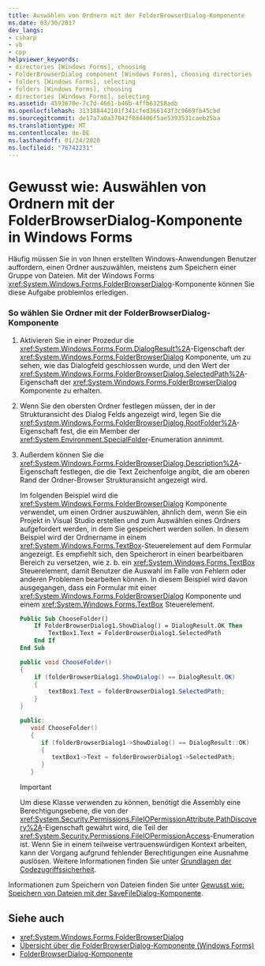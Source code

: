 ```yaml
---
title: Auswählen von Ordnern mit der FolderBrowserDialog-Komponente
ms.date: 03/30/2017
dev_langs:
- csharp
- vb
- cpp
helpviewer_keywords:
- directories [Windows Forms], choosing
- FolderBrowserDialog component [Windows Forms], choosing directories
- folders [Windows Forms], selecting
- folders [Windows Forms], choosing
- directories [Windows Forms], selecting
ms.assetid: 4593670e-7c7d-4661-b46b-4ffb63258adb
ms.openlocfilehash: 313388442101f341cfed366143f3c9669fb45cbd
ms.sourcegitcommit: de17a7a0a37042f0d4406f5ae5393531caeb25ba
ms.translationtype: MT
ms.contentlocale: de-DE
ms.lasthandoff: 01/24/2020
ms.locfileid: "76742231"
---
```

# <a name="how-to-choose-folders-with-the-windows-forms-folderbrowserdialog-component"></a>Gewusst wie: Auswählen von Ordnern mit der FolderBrowserDialog-Komponente in Windows Forms

Häufig müssen Sie in von Ihnen erstellten Windows-Anwendungen Benutzer auffordern, einen Ordner auszuwählen, meistens zum Speichern einer Gruppe von Dateien. Mit der Windows Forms <xref:System.Windows.Forms.FolderBrowserDialog>-Komponente können Sie diese Aufgabe problemlos erledigen.

### <a name="to-choose-folders-with-the-folderbrowserdialog-component"></a>So wählen Sie Ordner mit der FolderBrowserDialog-Komponente

1. Aktivieren Sie in einer Prozedur die <xref:System.Windows.Forms.Form.DialogResult%2A>-Eigenschaft der <xref:System.Windows.Forms.FolderBrowserDialog> Komponente, um zu sehen, wie das Dialogfeld geschlossen wurde, und den Wert der <xref:System.Windows.Forms.FolderBrowserDialog.SelectedPath%2A>-Eigenschaft der <xref:System.Windows.Forms.FolderBrowserDialog> Komponente zu erhalten.

2. Wenn Sie den obersten Ordner festlegen müssen, der in der Strukturansicht des Dialog Felds angezeigt wird, legen Sie die <xref:System.Windows.Forms.FolderBrowserDialog.RootFolder%2A>-Eigenschaft fest, die ein Member der <xref:System.Environment.SpecialFolder>-Enumeration annimmt.

3. Außerdem können Sie die <xref:System.Windows.Forms.FolderBrowserDialog.Description%2A>-Eigenschaft festlegen, die die Text Zeichenfolge angibt, die am oberen Rand der Ordner-Browser Strukturansicht angezeigt wird.

    Im folgenden Beispiel wird die <xref:System.Windows.Forms.FolderBrowserDialog> Komponente verwendet, um einen Ordner auszuwählen, ähnlich dem, wenn Sie ein Projekt in Visual Studio erstellen und zum Auswählen eines Ordners aufgefordert werden, in dem Sie gespeichert werden sollen. In diesem Beispiel wird der Ordnername in einem <xref:System.Windows.Forms.TextBox>-Steuerelement auf dem Formular angezeigt. Es empfiehlt sich, den Speicherort in einen bearbeitbaren Bereich zu versetzen, wie z. b. ein <xref:System.Windows.Forms.TextBox> Steuerelement, damit Benutzer die Auswahl im Falle von Fehlern oder anderen Problemen bearbeiten können. In diesem Beispiel wird davon ausgegangen, dass ein Formular mit einer <xref:System.Windows.Forms.FolderBrowserDialog> Komponente und einem <xref:System.Windows.Forms.TextBox> Steuerelement.

    ```vb
    Public Sub ChooseFolder()
        If FolderBrowserDialog1.ShowDialog() = DialogResult.OK Then
            TextBox1.Text = FolderBrowserDialog1.SelectedPath
        End If
    End Sub
    ```

    ```csharp
    public void ChooseFolder()
    {
        if (folderBrowserDialog1.ShowDialog() == DialogResult.OK)
        {
            textBox1.Text = folderBrowserDialog1.SelectedPath;
        }
    }
    ```

    ```cpp
    public:
       void ChooseFolder()
       {
          if (folderBrowserDialog1->ShowDialog() == DialogResult::OK)
          {
             textBox1->Text = folderBrowserDialog1->SelectedPath;
          }
       }
    ```

    > [!IMPORTANT]
    > Um diese Klasse verwenden zu können, benötigt die Assembly eine Berechtigungsebene, die von der <xref:System.Security.Permissions.FileIOPermissionAttribute.PathDiscovery%2A>-Eigenschaft gewährt wird, die Teil der <xref:System.Security.Permissions.FileIOPermissionAccess>-Enumeration ist. Wenn Sie in einem teilweise vertrauenswürdigen Kontext arbeiten, kann der Vorgang aufgrund fehlender Berechtigungen eine Ausnahme auslösen. Weitere Informationen finden Sie unter [Grundlagen der Codezugriffssicherheit](../../misc/code-access-security-basics.md).

Informationen zum Speichern von Dateien finden Sie unter [Gewusst wie: Speichern von Dateien mit der SaveFileDialog-Komponente](how-to-save-files-using-the-savefiledialog-component.md).

## <a name="see-also"></a>Siehe auch

- <xref:System.Windows.Forms.FolderBrowserDialog>
- [Übersicht über die FolderBrowserDialog-Komponente (Windows Forms)](folderbrowserdialog-component-overview-windows-forms.md)
- [FolderBrowserDialog-Komponente](folderbrowserdialog-component-windows-forms.md)
